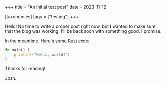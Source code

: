 +++
title = "An initial test post"
date = 2023-11-12

[taxonomies]
tags = ["testing"]
+++

Hello! No time to write a proper post right now, but I wanted to make sure that the blog was working. I'll be back soon with something good. I promise.

<!-- more -->

In the meantime. Here's some [Rust](https://www.rust-lang.org) code:

```rust
fn main() {
    println!("Hello, world!");
}
```

Thanks for reading!

Josh.
